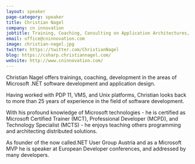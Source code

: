 ```yaml
---
layout: speaker
page-category: speaker
title: Christian Nagel
company: cn innovation
jobtitle: Training, Coaching, Consulting on Application Architectures, Microsoft Azure, WPF, UWP, ASP.NET Core, C#, C++, ...
email: office@cninnovation.com
image: christian-nagel.jpg
twitter: https://twitter.com/ChristianNagel
blog: https://csharp.christiannagel.com/
website: http://www.cninnovation.com/
---
```


Christian Nagel offers trainings, coaching, development in the areas of Microsoft .NET software development and application design.

Having worked with PDP 11, VMS, and Unix platforms, Christian looks back to more than 25 years of experience in the field of software development.

With his profound knowledge of Microsoft technologies - he is certified as Microsoft Certified Trainer (MCT), Professional Developer (MCPD), and Technology Specialist (MCTS) - he enjoys teaching others programming and architecting distributed solutions.

As founder of the now called.NET User Group Austria and as a Microsoft MVP he is speaker at European Developer conferences, and addressed by many developers.